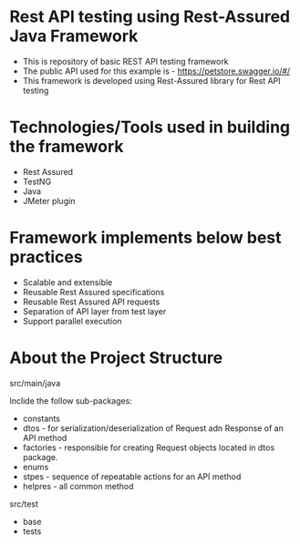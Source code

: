 # Rest API testing using Rest-Assured Java Framework

- This is repository of basic REST API testing framework
- The public API used for this example is - https://petstore.swagger.io/#/
- This framework is developed using Rest-Assured library for Rest API testing

# Technologies/Tools used in building the framework

- Rest Assured
- TestNG
- Java
- JMeter plugin

# Framework implements below best practices

- Scalable and extensible
- Reusable Rest Assured specifications
- Reusable Rest Assured API requests
- Separation of API layer from test layer
- Support parallel execution

# About the Project Structure

src/main/java

Inclide the follow sub-packages:
- constants
- dtos - for serialization/deserialization of Request adn Response of an API method
- factories - responsible for creating Request objects located in dtos package.
- enums
- stpes - sequence of repeatable actions for an API method
- helpres - all common method 

src/test
- base
- tests
